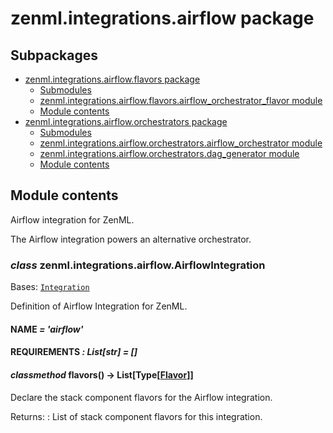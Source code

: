 # zenml.integrations.airflow package

## Subpackages

* [zenml.integrations.airflow.flavors package](zenml.integrations.airflow.flavors.md)
  * [Submodules](zenml.integrations.airflow.flavors.md#submodules)
  * [zenml.integrations.airflow.flavors.airflow_orchestrator_flavor module](zenml.integrations.airflow.flavors.md#zenml-integrations-airflow-flavors-airflow-orchestrator-flavor-module)
  * [Module contents](zenml.integrations.airflow.flavors.md#module-contents)
* [zenml.integrations.airflow.orchestrators package](zenml.integrations.airflow.orchestrators.md)
  * [Submodules](zenml.integrations.airflow.orchestrators.md#submodules)
  * [zenml.integrations.airflow.orchestrators.airflow_orchestrator module](zenml.integrations.airflow.orchestrators.md#zenml-integrations-airflow-orchestrators-airflow-orchestrator-module)
  * [zenml.integrations.airflow.orchestrators.dag_generator module](zenml.integrations.airflow.orchestrators.md#zenml-integrations-airflow-orchestrators-dag-generator-module)
  * [Module contents](zenml.integrations.airflow.orchestrators.md#module-contents)

## Module contents

Airflow integration for ZenML.

The Airflow integration powers an alternative orchestrator.

### *class* zenml.integrations.airflow.AirflowIntegration

Bases: [`Integration`](zenml.integrations.md#zenml.integrations.integration.Integration)

Definition of Airflow Integration for ZenML.

#### NAME *= 'airflow'*

#### REQUIREMENTS *: List[str]* *= []*

#### *classmethod* flavors() → List[Type[[Flavor](zenml.stack.md#zenml.stack.flavor.Flavor)]]

Declare the stack component flavors for the Airflow integration.

Returns:
: List of stack component flavors for this integration.
